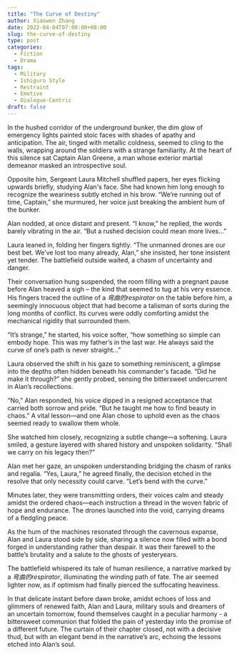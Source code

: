 ```yaml
---
title: "The Curve of Destiny"
author: Xiaowen Zhang
date: 2022-04-04T07:00:00+08:00
slug: the-curve-of-destiny
type: post
categories:
  - Fiction
  - Drama
tags:
  - Military
  - Ishiguro Style
  - Restraint
  - Emotive
  - Dialogue-Centric
draft: false
---
```


In the hushed corridor of the underground bunker, the dim glow of emergency lights painted stoic faces with shades of apathy and anticipation. The air, tinged with metallic coldness, seemed to cling to the walls, wrapping around the soldiers with a strange familiarity. At the heart of this silence sat Captain Alan Greene, a man whose exterior martial demeanor masked an introspective soul.

Opposite him, Sergeant Laura Mitchell shuffled papers, her eyes flicking upwards briefly, studying Alan's face. She had known him long enough to recognize the weariness subtly etched in his brow. “We’re running out of time, Captain,” she murmured, her voice just breaking the ambient hum of the bunker. 

Alan nodded, at once distant and present. “I know,” he replied, the words barely vibrating in the air. “But a rushed decision could mean more lives...”

Laura leaned in, folding her fingers tightly. “The unmanned drones are our best bet. We’ve lost too many already, Alan,” she insisted, her tone insistent yet tender. The battlefield outside waited, a chasm of uncertainty and danger.

Their conversation hung suspended, the room filling with a pregnant pause before Alan heaved a sigh – the kind that seemed to tug at his very essence. His fingers traced the outline of a _弯曲的respirator_ on the table before him, a seemingly innocuous object that had become a talisman of sorts during the long months of conflict. Its curves were oddly comforting amidst the mechanical rigidity that surrounded them.

“It’s strange,” he started, his voice softer, “how something so simple can embody hope. This was my father’s in the last war. He always said the curve of one’s path is never straight...”

Laura observed the shift in his gaze to something reminiscent, a glimpse into the depths often hidden beneath his commander's facade. “Did he make it through?” she gently probed, sensing the bittersweet undercurrent in Alan’s recollections.

“No,” Alan responded, his voice dipped in a resigned acceptance that carried both sorrow and pride. “But he taught me how to find beauty in chaos.” A vital lesson—and one Alan chose to uphold even as the chaos seemed ready to swallow them whole. 

She watched him closely, recognizing a subtle change—a softening. Laura smiled, a gesture layered with shared history and unspoken solidarity. “Shall we carry on his legacy then?”

Alan met her gaze, an unspoken understanding bridging the chasm of ranks and regalia. “Yes, Laura,” he agreed finally, the decision etched in the resolve that only necessity could carve. “Let’s bend with the curve.”

Minutes later, they were transmitting orders, their voices calm and steady amidst the ordered chaos—each instruction a thread in the woven fabric of hope and endurance. The drones launched into the void, carrying dreams of a fledgling peace.

As the hum of the machines resonated through the cavernous expanse, Alan and Laura stood side by side, sharing a silence now filled with a bond forged in understanding rather than despair. It was their farewell to the battle’s brutality and a salute to the ghosts of yesteryears.

The battlefield whispered its tale of human resilience, a narrative marked by a _弯曲的respirator_, illuminating the winding path of fate. The air seemed lighter now, as if optimism had finally pierced the suffocating heaviness.

In that delicate instant before dawn broke, amidst echoes of loss and glimmers of renewed faith, Alan and Laura, military souls and dreamers of an uncertain tomorrow, found themselves caught in a peculiar harmony - a bittersweet communion that folded the pain of yesterday into the promise of a different future. The curtain of their chapter closed, not with a decisive thud, but with an elegant bend in the narrative’s arc, echoing the lessons etched into Alan’s soul.
